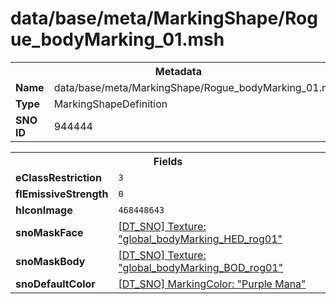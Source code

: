<h1>data/base/meta/MarkingShape/Rogue_bodyMarking_01.msh</h1><table><tr><th colspan="100%">Metadata</th></tr><tr><td><b>Name</b></td><td>data/base/meta/MarkingShape/Rogue_bodyMarking_01.msh</td></tr><tr><td><b>Type</b></td><td>MarkingShapeDefinition</td></tr><tr><td><b>SNO ID</b></td><td>944444</td></tr></table>

<table><tr><th colspan="100%">Fields</th></tr><tr><td><b>eClassRestriction</b></td><td><code>3</code></td></tr><tr><td><b>flEmissiveStrength</b></td><td><code>0</code></td></tr><tr><td><b>hIconImage</b></td><td><code>468448643</code></td></tr><tr><td><b>snoMaskFace</b></td><td><a href="..\Texture\global_bodyMarking_HED_rog01.tex.md">[DT_SNO] Texture: "global_bodyMarking_HED_rog01"</a></td></tr><tr><td><b>snoMaskBody</b></td><td><a href="..\Texture\global_bodyMarking_BOD_rog01.tex.md">[DT_SNO] Texture: "global_bodyMarking_BOD_rog01"</a></td></tr><tr><td><b>snoDefaultColor</b></td><td><a href="..\MarkingColor\Purple Mana.mcl.md">[DT_SNO] MarkingColor: "Purple Mana"</a></td></tr></table>

